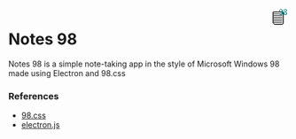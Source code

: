 <img src="assets/ico.png" align="right" width="32" height="32" />

# Notes 98
Notes 98 is a simple note-taking app in the style of Microsoft Windows 98 made using Electron and 98.css

### References
* [98.css](https://jdan.github.io/98.css/)
* [electron.js](https://www.electronjs.org/)
